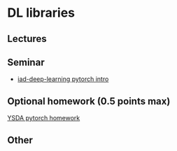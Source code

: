 # DL libraries


## Lectures


## Seminar
* [iad-deep-learning pytorch intro](https://github.com/hse-ds/iad-deep-learning/blob/master/2021/seminars/sem01/sem01.ipynb)


## Optional homework (0.5 points max)
[YSDA pytorch homework](https://github.com/yandexdataschool/Practical_DL/blob/fall21/week02_autodiff/homework.ipynb)


## Other


